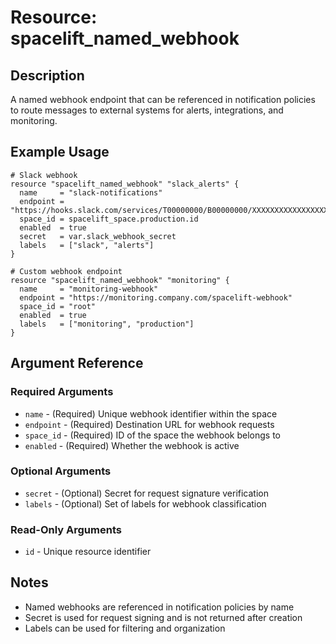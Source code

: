 # Resource: spacelift_named_webhook

## Description
A named webhook endpoint that can be referenced in notification policies to route messages to external systems for alerts, integrations, and monitoring.

## Example Usage
```hcl
# Slack webhook
resource "spacelift_named_webhook" "slack_alerts" {
  name     = "slack-notifications"
  endpoint = "https://hooks.slack.com/services/T00000000/B00000000/XXXXXXXXXXXXXXXXXXXXXXXX"
  space_id = spacelift_space.production.id
  enabled  = true
  secret   = var.slack_webhook_secret
  labels   = ["slack", "alerts"]
}

# Custom webhook endpoint
resource "spacelift_named_webhook" "monitoring" {
  name     = "monitoring-webhook"
  endpoint = "https://monitoring.company.com/spacelift-webhook"
  space_id = "root"
  enabled  = true
  labels   = ["monitoring", "production"]
}
```

## Argument Reference

### Required Arguments
* `name` - (Required) Unique webhook identifier within the space
* `endpoint` - (Required) Destination URL for webhook requests
* `space_id` - (Required) ID of the space the webhook belongs to
* `enabled` - (Required) Whether the webhook is active

### Optional Arguments
* `secret` - (Optional) Secret for request signature verification
* `labels` - (Optional) Set of labels for webhook classification

### Read-Only Arguments
* `id` - Unique resource identifier

## Notes
* Named webhooks are referenced in notification policies by name
* Secret is used for request signing and is not returned after creation
* Labels can be used for filtering and organization